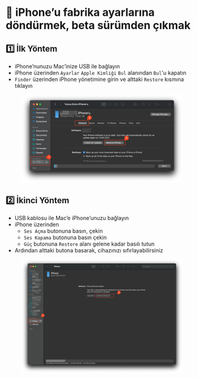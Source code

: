 # 📱 iPhone’u fabrika ayarlarına döndürmek, beta sürümden çıkmak

## 1️⃣ İlk Yöntem

* iPhone’nunuzu Mac’inize USB ile bağlayın
* iPhone üzerinden `Ayarlar` `Apple Kimliği` `Bul` alanından `Bul`'u kapatın
* `Finder` üzerinden iPhone yönetimine girin ve alttaki `Restore` kısmına tıklayın

<figure><img src="../.gitbook/assets/image (100).png" alt=""><figcaption></figcaption></figure>

## 2️⃣ İkinci Yöntem

* USB kablosu ile Mac’e iPhone’unuzu bağlayın
* iPhone üzerinden
  * `Ses Açma` butonuna basın, çekin
  * `Ses Kapama` butonuna basın çekin
  * `Güç` butonuna `Restore` alanı gelene kadar basılı tutun
* Ardından alttaki butona basarak, cihazınızı sıfırlayabilirsiniz

<figure><img src="../.gitbook/assets/image (58).png" alt=""><figcaption></figcaption></figure>
